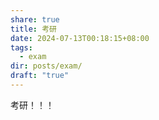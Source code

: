 ```yaml
---
share: true
title: 考研
date: 2024-07-13T00:18:15+08:00
tags:
  - exam
dir: posts/exam/
draft: "true"
---
```

考研！！！